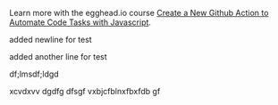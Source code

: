 Learn more with the egghead.io course  [Create a New Github Action to Automate Code Tasks with Javascript](https://egghead.io/playlists/create-a-new-github-action-to-automate-code-tasks-with-javascript-f1e9?af=atzgap).

added newline for test

added another line for test


df;lmsdf;ldgd

xcvdxvv
dgdfg
dfsgf
vxbjcfblnxfbxfdb
gf
